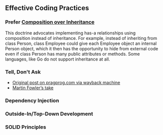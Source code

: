 ## Effective Coding Practices
### Prefer [Composition over Inheritance](https://en.wikipedia.org/wiki/Composition_over_inheritance)
This doctrine advocates implementing has-a relationships using composition instead of inheritance. For example, instead
of inheriting from class Person, class Employee could give each Employee object an internal Person object, which it then
has the opportunity to hide from external code even if class Person has many public attributes or methods. Some
languages, like Go do not support inheritance at all.

### Tell, Don't Ask
* [Original post on pragprog.com via wayback machine](https://web.archive.org/web/20200505174840/https://pragprog.com/articles/tell-dont-ask)
* [Martin Fowler’s take](https://martinfowler.com/bliki/TellDontAsk.html)

### Dependency Injection

### Outside-In/Top-Down Development

### SOLID Principles
